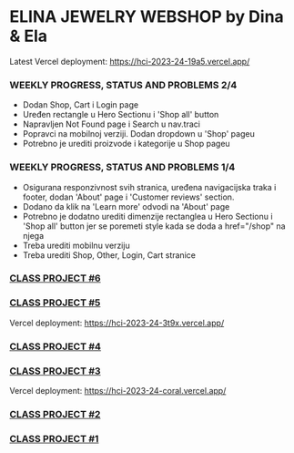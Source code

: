 # ELINA JEWELRY WEBSHOP by Dina & Ela
Latest Vercel deployment: https://hci-2023-24-19a5.vercel.app/ 
### WEEKLY PROGRESS, STATUS AND PROBLEMS 2/4
- Dodan Shop, Cart i Login page
- Uređen rectangle u Hero Sectionu i 'Shop all' button
- Napravljen Not Found page i Search u nav.traci
- Popravci na mobilnoj verziji. Dodan dropdown u 'Shop' pageu
- Potrebno je urediti proizvode i kategorije u Shop pageu
  
  
### WEEKLY PROGRESS, STATUS AND PROBLEMS 1/4

- Osigurana responzivnost svih stranica, uređena navigacijska traka i footer, dodan 'About' page i 'Customer reviews' section.
- Dodano da klik na 'Learn more' odvodi na 'About' page
- Potrebno je dodatno urediti dimenzije rectanglea u Hero Sectionu i 'Shop all' button jer se poremeti style kada se doda a href="/shop" na njega
- Treba urediti mobilnu verziju
- Treba urediti Shop, Other, Login, Cart stranice

### [CLASS PROJECT #6](https://github.com/DinaVrandecic/HCI-2023-24/tree/main/class-projects/class-project-5)
### [CLASS PROJECT #5](https://github.com/DinaVrandecic/HCI-2023-24/tree/main/class-projects/class-project-6)
Vercel deployment: https://hci-2023-24-3t9x.vercel.app/
### [CLASS PROJECT #4](https://github.com/DinaVrandecic/HCI-2023-24/tree/main/class-projects/class-project-4)
### [CLASS PROJECT #3](https://github.com/DinaVrandecic/HCI-2023-24/tree/main/class-projects/class-project-3/my-app)
Vercel deployment: https://hci-2023-24-coral.vercel.app/
### [CLASS PROJECT #2](https://github.com/DinaVrandecic/HCI-2023-24/tree/main/class-projects/class-project-2)
### [CLASS PROJECT #1](https://github.com/DinaVrandecic/HCI-2023-24/tree/main/class-projects/class-project-1)
